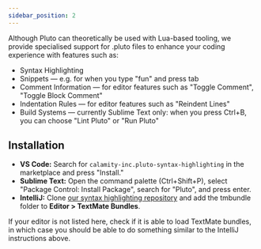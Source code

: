 ```yaml
---
sidebar_position: 2
---
```


Although Pluto can theoretically be used with Lua-based tooling, we provide specialised support for .pluto files to enhance your coding experience with features such as:
- Syntax Highlighting
- Snippets — e.g. for when you type "fun" and press tab
- Comment Information — for editor features such as "Toggle Comment", "Toggle Block Comment"
- Indentation Rules — for editor features such as "Reindent Lines"
- Build Systems — currently Sublime Text only: when you press Ctrl+B, you can choose "Lint Pluto" or "Run Pluto"

## Installation

- **VS Code:** Search for `calamity-inc.pluto-syntax-highlighting` in the marketplace and press "Install."
- **Sublime Text:** Open the command palette (Ctrl+Shift+P), select "Package Control: Install Package", search for "Pluto", and press enter.
- **IntelliJ:** Clone [our syntax highlighting repository](https://github.com/PlutoLang/Syntax-Highlighting) and add the tmbundle folder to **Editor > TextMate Bundles**.

If your editor is not listed here, check if it is able to load TextMate bundles, in which case you should be able to do something similar to the IntelliJ instructions above.
